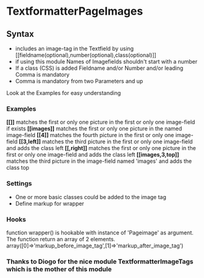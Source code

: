 TextformatterPageImages
=======================

## Syntax
* includes an image-tag in the Textfield by using [[fieldname(optional),number(optional),class(optional)]] 
* if using this module Names of Imagefields shouldn't start with a number
* If a class (CSS) is added Fieldname and/or Number and/or leading Comma is mandatory
* Comma is mandatory from two Parameters and up

Look at the Examples for easy understanding

### Examples
**[[]]** matches the first or only one picture in the first or only one image-field if exists
**[[images]]** matches the first or only one picture in the named image-field
**[[4]]** matches the fourth picture in the first or only one image-field
**[[3,left]]** matches the third picture in the first or only one image-field and adds the class left
**[[,right]]** matches the first or only one picture in the first or only one image-field and adds the class left
**[[images,3,top]]** matches the third picture in the image-field named 'images' and adds the class top

### Settings
* One or more basic classes could be added to the image tag
* Define markup for wrapper

### Hooks
function wrapper() is hookable with instance of 'Pageimage' as argument. The function return an array of 2 elements.
    array([0]=>'markup_before_image_tag',[1]=>'markup_after_image_tag')

### Thanks to Diogo for the nice module TextformatterImageTags which is the mother of this module
